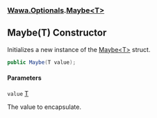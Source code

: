 ### [Wawa.Optionals](Wawa.Optionals.md 'Wawa.Optionals').[Maybe&lt;T&gt;](Maybe{T}.md 'Wawa.Optionals.Maybe<T>')

## Maybe(T) Constructor

Initializes a new instance of the [Maybe&lt;T&gt;](Maybe{T}.md 'Wawa.Optionals.Maybe<T>') struct.

```csharp
public Maybe(T value);
```
#### Parameters

<a name='Wawa.Optionals.Maybe_T_.Maybe(T).value'></a>

`value` [T](Maybe{T}.md#Wawa.Optionals.Maybe_T_.T 'Wawa.Optionals.Maybe<T>.T')

The value to encapsulate.